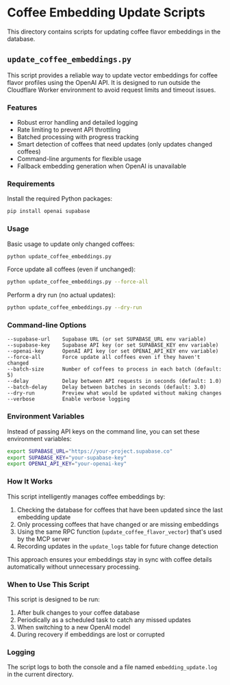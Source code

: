 # Coffee Embedding Update Scripts

This directory contains scripts for updating coffee flavor embeddings in the database.

## `update_coffee_embeddings.py`

This script provides a reliable way to update vector embeddings for coffee flavor profiles using the OpenAI API. It is designed to run outside the Cloudflare Worker environment to avoid request limits and timeout issues.

### Features

- Robust error handling and detailed logging
- Rate limiting to prevent API throttling
- Batched processing with progress tracking
- Smart detection of coffees that need updates (only updates changed coffees)
- Command-line arguments for flexible usage
- Fallback embedding generation when OpenAI is unavailable

### Requirements

Install the required Python packages:

```bash
pip install openai supabase
```

### Usage

Basic usage to update only changed coffees:

```bash
python update_coffee_embeddings.py
```

Force update all coffees (even if unchanged):

```bash
python update_coffee_embeddings.py --force-all
```

Perform a dry run (no actual updates):

```bash
python update_coffee_embeddings.py --dry-run
```

### Command-line Options

```
--supabase-url    Supabase URL (or set SUPABASE_URL env variable)
--supabase-key    Supabase API key (or set SUPABASE_KEY env variable)
--openai-key      OpenAI API key (or set OPENAI_API_KEY env variable)
--force-all       Force update all coffees even if they haven't changed
--batch-size      Number of coffees to process in each batch (default: 5)
--delay           Delay between API requests in seconds (default: 1.0)
--batch-delay     Delay between batches in seconds (default: 3.0)
--dry-run         Preview what would be updated without making changes
--verbose         Enable verbose logging
```

### Environment Variables

Instead of passing API keys on the command line, you can set these environment variables:

```bash
export SUPABASE_URL="https://your-project.supabase.co"
export SUPABASE_KEY="your-supabase-key"
export OPENAI_API_KEY="your-openai-key"
```

### How It Works

This script intelligently manages coffee embeddings by:

1. Checking the database for coffees that have been updated since the last embedding update
2. Only processing coffees that have changed or are missing embeddings
3. Using the same RPC function (`update_coffee_flavor_vector`) that's used by the MCP server
4. Recording updates in the `update_logs` table for future change detection

This approach ensures your embeddings stay in sync with coffee details automatically without unnecessary processing.

### When to Use This Script

This script is designed to be run:

1. After bulk changes to your coffee database
2. Periodically as a scheduled task to catch any missed updates
3. When switching to a new OpenAI model
4. During recovery if embeddings are lost or corrupted

### Logging

The script logs to both the console and a file named `embedding_update.log` in the current directory.
